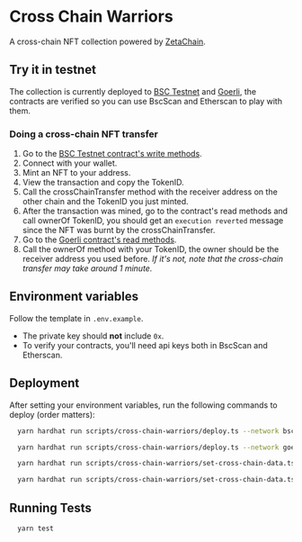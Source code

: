 # Cross Chain Warriors

A cross-chain NFT collection powered by [ZetaChain](https://www.zetachain.com/).

## Try it in testnet

The collection is currently deployed to [BSC Testnet](https://testnet.bscscan.com/address/0x3034b2C956451d074377FF322F2671fA16572e44) and [Goerli](https://goerli.etherscan.io/address/0x8f58B921D6be6e5C624AAa7a525c394f25f42767), the contracts are verified so you can use BscScan and Etherscan to play with them.

### Doing a cross-chain NFT transfer

1. Go to the [BSC Testnet contract's write methods](https://testnet.bscscan.com/address/0x3034b2C956451d074377FF322F2671fA16572e44#writeContract).
1. Connect with your wallet.
1. Mint an NFT to your address.
1. View the transaction and copy the TokenID.
1. Call the crossChainTransfer method with the receiver address on the other chain and the TokenID you just minted.
1. After the transaction was mined, go to the contract's read methods and call ownerOf TokenID, you should get an `execution reverted` message since the NFT was burnt by the crossChainTransfer.
1. Go to the [Goerli contract's read methods](https://goerli.etherscan.io/address/0x8f58B921D6be6e5C624AAa7a525c394f25f42767#readContract).
1. Call the ownerOf method with your TokenID, the owner should be the receiver address you used before. *If it's not, note that the cross-chain transfer may take around 1 minute.*

## Environment variables

Follow the template in `.env.example`.

* The private key should **not** include `0x`.
* To verify your contracts, you'll need api keys both in BscScan and Etherscan.

## Deployment

After setting your environment variables, run the following commands to deploy (order matters):

```bash
  yarn hardhat run scripts/cross-chain-warriors/deploy.ts --network bsctestnet
```

```bash
  yarn hardhat run scripts/cross-chain-warriors/deploy.ts --network goerli
```

```bash
  yarn hardhat run scripts/cross-chain-warriors/set-cross-chain-data.ts --network bsctestnet
```

```bash
  yarn hardhat run scripts/cross-chain-warriors/set-cross-chain-data.ts --network goerli
```

## Running Tests

```bash
  yarn test
```
